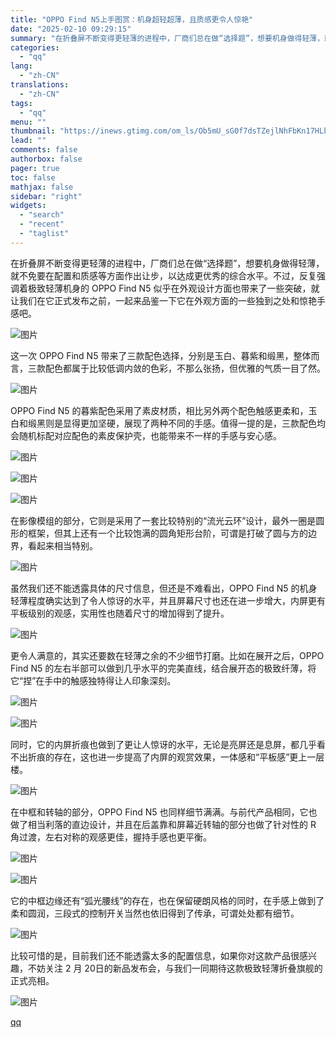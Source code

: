 ```yaml
---
title: "OPPO Find N5上手图赏：机身超轻超薄，且质感更令人惊艳"
date: "2025-02-10 09:29:15"
summary: "在折叠屏不断变得更轻薄的进程中，厂商们总在做“选择题”，想要机身做得轻薄，就不免要在配置和质感等方面..."
categories:
  - "qq"
lang:
  - "zh-CN"
translations:
  - "zh-CN"
tags:
  - "qq"
menu: ""
thumbnail: "https://inews.gtimg.com/om_ls/Ob5mU_sG0f7dsTZejlNhFbKn17HLbhwLwfYLjVueGmq44AA_640360/0"
lead: ""
comments: false
authorbox: false
pager: true
toc: false
mathjax: false
sidebar: "right"
widgets:
  - "search"
  - "recent"
  - "taglist"
---
```


在折叠屏不断变得更轻薄的进程中，厂商们总在做“选择题”，想要机身做得轻薄，就不免要在配置和质感等方面作出让步，以达成更优秀的综合水平。不过，反复强调着极致轻薄机身的 OPPO Find N5 似乎在外观设计方面也带来了一些突破，就让我们在它正式发布之前，一起来品鉴一下它在外观方面的一些独到之处和惊艳手感吧。

![图片](https://inews.gtimg.com/om_bt/OObfJY63OuA-1CgW4MQpl-2yd_ptA5_B-cfva_C4CTOpkAA/641)

这一次 OPPO Find N5 带来了三款配色选择，分别是玉白、暮紫和缎黑，整体而言，三款配色都属于比较低调内敛的色彩，不那么张扬，但优雅的气质一目了然。

![图片](https://inews.gtimg.com/om_bt/OUAUs0XIAg8_NdpeOjwOVgGv--_YW7OBR2U3Cpl_RmJPkAA/641)

OPPO Find N5 的暮紫配色采用了素皮材质，相比另外两个配色触感更柔和，玉白和缎黑则是显得更加坚硬，展现了两种不同的手感。值得一提的是，三款配色均会随机标配对应配色的素皮保护壳，也能带来不一样的手感与安心感。

![图片](https://inews.gtimg.com/om_bt/OjCJVJsX0c_Ni10A_pDdFVqY-HQOwiOYDoRVGxrFUau_EAA/641)

![图片](https://inews.gtimg.com/om_bt/O2HFvaxCANOh6SikdCERhkeiS6Bo0VlbfysE-Qg9r6UggAA/641)

![图片](https://inews.gtimg.com/om_bt/O30nMzKERHbjjQP5nXUhzzUo6TDFsIPDCeg4GTEdi1KPgAA/641)

在影像模组的部分，它则是采用了一套比较特别的“流光云环”设计，最外一圈是圆形的框架，但其上还有一个比较饱满的圆角矩形台阶，可谓是打破了圆与方的边界，看起来相当特别。

![图片](https://inews.gtimg.com/om_bt/OoKbh7AtorgHcKygTgoruQGQewmm3IsZNIlbtUx0XSXHUAA/641)

虽然我们还不能透露具体的尺寸信息，但还是不难看出，OPPO Find N5 的机身轻薄程度确实达到了令人惊讶的水平，并且屏幕尺寸也还在进一步增大，内屏更有平板级别的观感，实用性也随着尺寸的增加得到了提升。

![图片](https://inews.gtimg.com/om_bt/O2n1W6qLg328MJdt3Ekk8uiQfbonOI1B-2Mkhx0gBWm48AA/641)

更令人满意的，其实还要数在轻薄之余的不少细节打磨。比如在展开之后，OPPO Find N5 的左右半部可以做到几乎水平的完美直线，结合展开态的极致纤薄，将它“捏”在手中的触感独特得让人印象深刻。

![图片](https://inews.gtimg.com/om_bt/O656k5v_Aogv6GG1cHXHxCyNfyVQizzRM0n59elsXdaZUAA/641)

![图片](https://inews.gtimg.com/om_bt/OcEB4KhaoOoP-FtRM0CY5Efz1UqvmroIxm0-ixrCyRJHsAA/641)

同时，它的内屏折痕也做到了更让人惊讶的水平，无论是亮屏还是息屏，都几乎看不出折痕的存在，这也进一步提高了内屏的观赏效果，一体感和“平板感”更上一层楼。

![图片](https://inews.gtimg.com/om_bt/OraqUkpRU9b5iAy-huBZ8w8SuHJk_X4p8wsFZuP-fMlJkAA/641)

在中框和转轴的部分，OPPO Find N5 也同样细节满满。与前代产品相同，它也做了相当利落的直边设计，并且在后盖靠和屏幕近转轴的部分也做了针对性的 R 角过渡，左右对称的观感更佳，握持手感也更平衡。

![图片](https://inews.gtimg.com/om_bt/OjQbx2LdOkjm6ufe56OaKJZ2YXmz-rxN2e5i7s1XXzfmIAA/641)

![图片](https://inews.gtimg.com/om_bt/Od5ZbtjYmdhGdBIBOxs-k9pGKCLqmbP1hGE-6_YY718RkAA/641)

它的中框边缘还有“弧光腰线”的存在，也在保留硬朗风格的同时，在手感上做到了柔和圆润，三段式的控制开关当然也依旧得到了传承，可谓处处都有细节。

![图片](https://inews.gtimg.com/om_bt/OmbPHGQXCJNbpXdEEl0gGZ1tiHB3pzNWLi4FPNuWSM2JYAA/641)

比较可惜的是，目前我们还不能透露太多的配置信息，如果你对这款产品很感兴趣，不妨关注 2 月 20日的新品发布会，与我们一同期待这款极致轻薄折叠旗舰的正式亮相。

![图片](https://inews.gtimg.com/om_bt/OmUqkfejIjMsOj1EuDDv8u_K0JTAwlcvjk-iwHf33MvnEAA/641)

[qq](https://new.qq.com/rain/a/20250210A01SPN00)

